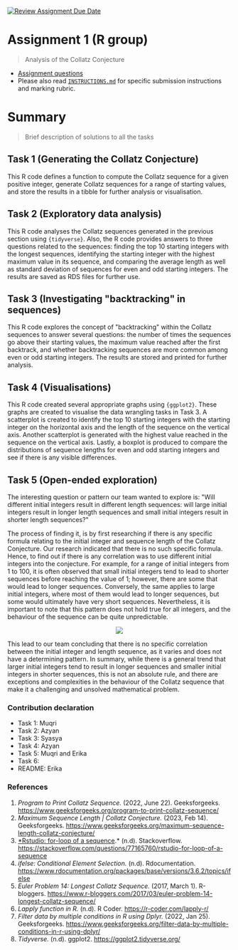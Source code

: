 [![Review Assignment Due Date](https://classroom.github.com/assets/deadline-readme-button-24ddc0f5d75046c5622901739e7c5dd533143b0c8e959d652212380cedb1ea36.svg)](https://classroom.github.com/a/HUOoSZXh)
# Assignment 1 (R group)

> Analysis of the Collatz Conjecture

- [Assignment questions](ASSIGNMENT.md) 
- Please also read [`INSTRUCTIONS.md`](INSTRUCTIONS.md) for specific
submission instructions and marking rubric.

# Summary 

> Brief description of solutions to all the tasks

## Task 1 (Generating the Collatz Conjecture)
This R code defines a function to compute the Collatz sequence for a given positive integer, generate Collatz sequences for a range of starting values, and store the results in a tibble for further analysis or visualisation.

## Task 2 (Exploratory data analysis)
This R code analyses the Collatz sequences generated in the previous section using `{tidyverse}`. Also, the R code provides answers to three questions related to the sequences: finding the top 10 starting integers with the longest sequences, identifying the starting integer with the highest maximum value in its sequence, and comparing the average length as well as standard deviation of sequences for even and odd starting integers. The results are saved as RDS files for further use.

## Task 3 (Investigating "backtracking" in sequences)
This R code explores the concept of "backtracking" within the Collatz sequences to answer several questions: the number of times the sequences go above their starting values, the maximum value reached after the first backtrack, and whether backtracking sequences are more common among even or odd starting integers. The results are stored and printed for further analysis.

## Task 4 (Visualisations)
This R code created several appropriate graphs using `{ggplot2}`. These graphs are created to visualise the data wrangling tasks in Task 3. A scatterplot is created to identify the top 10 starting integers with the starting integer on the horizontal axis and the length of the sequence on the vertical axis. Another scatterplot is generated with the highest value reached in the sequence on the vertical axis. Lastly, a boxplot is produced to compare the distributions of sequence lengths for even and odd starting integers and see if there is any visible differences.

## Task 5 (Open-ended exploration)
The interesting question or pattern our team wanted to explore is: "Will different initial integers result in different length sequences: will large initial integers result in longer length sequences and small initial integers result in shorter length sequences?" 

The process of finding it, is by first researching if there is any specific formula relating to the initial integer and sequence length of the Collatz Conjecture. Our research indicated that there is no such specific formula. Hence, to find out if there is any correlation was to use different initial integers into the conjecture. For example, for a range of initial integers from 1 to 100, it is often observed that small initial integers tend to lead to shorter sequences before reaching the value of 1; however, there are some that would lead to longer sequences. Conversely, the same applies to large initial integers, where most of them would lead to longer sequences, but some would ultimately have very short sequences. Nevertheless, it is important to note that this pattern does not hold true for all integers, and the behaviour of the sequence can be quite unpredictable.

<p align="center">
  <img src="https://github.com/sm2302-aug23/grp-r-irrational-4/assets/141215572/6710aa45-040d-4ff9-898e-a50f5574645a">
</p>

This lead to our team concluding that there is no specific correlation between the initial integer and length sequence, as it varies and does not have a determining pattern.
In summary, while there is a general trend that larger initial integers tend to result in longer sequences and smaller initial integers in shorter sequences, this is not an absolute rule, and there are exceptions and complexities in the behaviour of the Collatz sequence that make it a challenging and unsolved mathematical problem.

### Contribution declaration
- Task 1: Muqri
- Task 2: Azyan
- Task 3: Syasya
- Task 4: Azyan
- Task 5: Muqri and Erika
- Task 6:
- README: Erika

### References 
1. *Program to Print Collatz Sequence.* (2022, June 22). Geeksforgeeks. https://www.geeksforgeeks.org/program-to-print-collatz-sequence/
2. *Maximum Sequence Length | Collatz Conjecture.* (2023, Feb 14). Geeksforgeeks. https://www.geeksforgeeks.org/maximum-sequence-length-collatz-conjecture/
3. [*Rstudio: for-loop of a sequence](https://stackoverflow.com/questions/77165760/rstudio-for-loop-of-a-sequence).* (n.d). Stackoverflow. https://stackoverflow.com/questions/77165760/rstudio-for-loop-of-a-sequence
4. *ifelse: Conditional Element Selection.* (n.d). Rdocumentation. https://www.rdocumentation.org/packages/base/versions/3.6.2/topics/ifelse
5. *Euler Problem 14: Longest Collatz Sequence.* (2017, March 1). R-bloggers. https://www.r-bloggers.com/2017/03/euler-problem-14-longest-collatz-sequence/
6. *Lapply function in R.* (n.d). R Coder. https://r-coder.com/lapply-r/
7. *Filter data by multiple conditions in R using Dplyr.* (2022, Jan 25). Geeksforgeeks. https://www.geeksforgeeks.org/filter-data-by-multiple-conditions-in-r-using-dplyr/
8. *Tidyverse.* (n.d). ggplot2. https://ggplot2.tidyverse.org/

